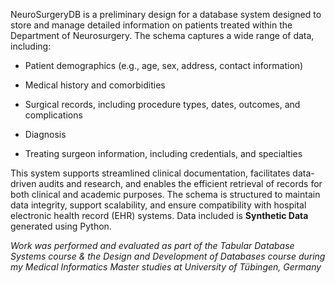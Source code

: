 NeuroSurgeryDB is a preliminary design for a database system designed to store and manage detailed information on patients treated within the Department of Neurosurgery. The schema captures a wide range of data, including:

- Patient demographics (e.g., age, sex, address, contact information)

- Medical history and comorbidities

- Surgical records, including procedure types, dates, outcomes, and complications

- Diagnosis

- Treating surgeon information, including credentials, and specialties

This system supports streamlined clinical documentation, facilitates data-driven audits and research, and enables the efficient retrieval of records for both clinical and academic purposes. The schema is structured to maintain data integrity, support scalability, and ensure compatibility with hospital electronic health record (EHR) systems. Data included is **Synthetic Data** generated using Python.

_Work was performed and evaluated as part of the Tabular Database Systems course & the Design and Development of Databases course during my Medical Informatics Master studies at University of Tübingen, Germany_
